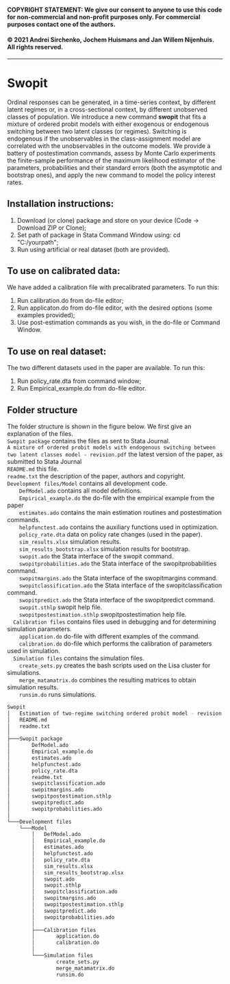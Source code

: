 #### COPYRIGHT STATEMENT: We give our consent to anyone to use this code for non-commercial and non-profit purposes only. For commercial purposes contact one of the authors. 
#### © 2021 Andrei Sirchenko, Jochem Huismans and Jan Willem Nijenhuis. All rights reserved.
------------------------------------------------------------------------------
# Swopit
Ordinal responses can be generated, in a time-series context, by different latent regimes or, in a cross-sectional context, by different unobserved classes of population. We introduce a new command **swopit** that fits a mixture of ordered probit models with either exogenous or endogenous switching between two latent classes (or regimes). Switching is endogenous if the unobservables in the class-assignment model are correlated with the unobservables in the outcome models. We provide a battery of postestimation commands, assess by Monte Carlo experiments the finite-sample performance of the maximum likelihood estimator of the parameters, probabilities and their standard errors (both the asymptotic and bootstrap ones), and apply the new command to model the policy interest rates.

## Installation instructions:
1. Download (or clone) package and store on your device (Code -> Download ZIP or Clone);
2. Set path of package in Stata Command Window using: cd "C:/yourpath";
3. Run using artificial or real dataset (both are provided).

## To use on calibrated data:
We have added a calibration file with precalibrated parameters. To run this:
1. Run calibration.do from do-file editor;
2. Run applicaton.do from do-file editor, with the desired options (some examples provided);
3. Use post-estimation commands as you wish, in the do-file or Command Window.

## To use on real dataset:
The two different datasets used in the paper are available. To run this:
1. Run policy_rate.dta from command window;
2. Run Empirical_example.do from do-file editor.

## Folder structure
The folder structure is shown in the figure below. We first give an explanation of the files.<br />
`Swopit package` contains the files as sent to Stata Journal.<br />
`A mixture of ordered probit models with endogenous switching between two latent classes model - revision.pdf` the latest version of the paper, as submitted to Stata Journal <br />
`README.md` this file. <br />
`readme.txt` the description of the paper, authors and copyright. <br />
`Development files/Model` contains all development code.<br />
&emsp;&emsp;`DefModel.ado` contains all model definitions.<br />
&emsp;&emsp;`Empirical_example.do` the do-file with the empirical example from the paper <br />
&emsp;&emsp;`estimates.ado` contains the main estimation routines and postestimation commands.<br />
&emsp;&emsp;`helpfunctest.ado` contains the auxiliary functions used in optimization.<br />
&emsp;&emsp;`policy_rate.dta` data on policy rate changes (used in the paper). <br />
&emsp;&emsp;`sim_results.xlsx` simulation results. <br />
&emsp;&emsp;`sim_results_bootstrap.xlsx` simulation results for bootstrap. <br />
&emsp;&emsp;`swopit.ado` the Stata interface of the swopit command.<br />
&emsp;&emsp;`swopitprobabilities.ado` the Stata interface of the swopitprobabilities command.<br />
&emsp;&emsp;`swopitmargins.ado` the Stata interface of the swopitmargins command.<br />
&emsp;&emsp;`swopitclassification.ado` the Stata interface of the swopitclassification command.<br />
&emsp;&emsp;`swopitpredict.ado` the Stata interface of the swopitpredict command.<br />
&emsp;&emsp;`swopit.sthlp` swopit help file.<br />
&emsp;&emsp;`swopitpostestimation.sthlp` swopitpostestimation help file.<br />
&emsp;`Calibration files` contains files used in debugging and for determining simulation parameters. <br />
&emsp;&emsp;`application.do` do-file with different examples of the command.<br />
&emsp;&emsp;`calibration.do` do-file which performs the calibration of parameters used in simulation.<br />
&emsp;`Simulation files` contains the simulation files. <br />
&emsp;&emsp;`create_sets.py` creates the bash scripts used on the Lisa cluster for simulations. <br />
&emsp;&emsp;`merge_matamatrix.do` combines the resulting matrices to obtain simulation results. <br />
&emsp;&emsp;`runsim.do` runs simulations. <br />

```bash
Swopit
│   Estimation of two-regime switching ordered probit model - revision.pdf
│   README.md
│   readme.txt
│
├───Swopit package
│       DefModel.ado
│       Empirical_example.do
│       estimates.ado
│       helpfunctest.ado
│       policy_rate.dta
│       readme.txt
│       swopitclassification.ado
│       swopitmargins.ado
│       swopitpostestimation.sthlp
│       swopitpredict.ado
│       swopitprobabilities.ado
│
└───Development files
    └───Model
        │   DefModel.ado
        │   Empirical_example.do
        │   estimates.ado
        │   helpfunctest.ado
        │   policy_rate.dta
        │   sim_results.xlsx
        │   sim_results_bootstrap.xlsx
        │   swopit.ado
        │   swopit.sthlp
        │   swopitclassification.ado
        │   swopitmargins.ado
        │   swopitpostestimation.sthlp
        │   swopitpredict.ado
        │   swopitprobabilities.ado
        │
        ├───Calibration files
        │       application.do
        │       calibration.do
        │
        └───Simulation files
                create_sets.py
                merge_matamatrix.do
                runsim.do
```
